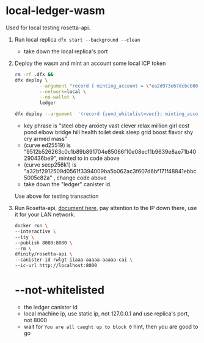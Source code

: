 # local-ledger-wasm
Used for local testing rosetta-api.

1. Run local replica
   `dfx start --background --clean`

   - take down the local replica's port
2. Deploy the wasm and mint an account some local ICP token
   
   ```bash
   rm -rf .dfx &&
   dfx deploy \
            --argument "record { minting_account = \"ea2d973e67dcbcb00f1cfb36d05d600eef68c7513c18dac8ef52d165c1d38c36\"; initial_values = vec { record { \"a32bf2912509d0561f3394009ba5b062ac3f607d6bf171f48841ebbc5005c82a\"; record { e8s = 18446744073709551615 } } }; max_message_size_bytes = null; transaction_window = null; archive_options = null; send_whitelist = vec {}}" \
            --network=local \
            --no-wallet \
            ledger
    ```


   ```bash
   dfx deploy --argument  '(record {send_whitelist=vec{}; minting_account="051b05839339f89053454a4b9865ea0452a4bffe2b1cd41f4982bad10c1e637c"; transaction_window = null; max_message_size_bytes = null; archive_options = null; initial_values = vec {record{"bdc4ee05d42cd0669786899f256c8fd7217fa71177bd1fa7b9534f568680a938"; record {e8s=100_000_000_000}}};})'   --network=local --no-wallet ledger
   ```


    
    - key phrase is "steel obey anxiety vast clever relax million girl cost pond elbow bridge hill health toilet desk sleep grid boost flavor shy cry armed mass"
    - (curve ed25519) is  "9512b526263c0c1b89b891704e85066f10e08ec11b9639e8ae71b40290436be9", minted to in code above
    - (curve secp256k1) is   "a32bf2912509d0561f3394009ba5b062ac3f607d6bf171f48841ebbc5005c82a" , change code above
    - take down the "ledger" canister id.

    Use above for testing transaction

3. Run Rosetta-api, [document here](https://sdk.dfinity.org/docs/integration/ledger-quick-start.html), pay attention to the IP down there, use it for your LAN network.
    

    ```bash
    docker run \
    --interactive \
    --tty \
    --publish 8080:8080 \
    --rm \
    dfinity/rosetta-api \
    --canister-id rwlgt-iiaaa-aaaaa-aaaaa-cai \
    --ic-url http://localhost:8000
    ```
    # --not-whitelisted
    - the ledger canister id
    - local machine ip, use static ip, not 127.0.0.1 and use replica's port, not 8000
    - wait for `You are all caught up to block 0` hint, then you are good to go